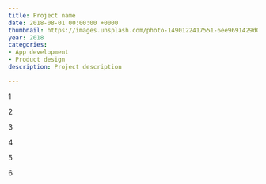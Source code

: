 ```yaml
---
title: Project name
date: 2018-08-01 00:00:00 +0000
thumbnail: https://images.unsplash.com/photo-1490122417551-6ee9691429d0?ixlib=rb-0.3.5&s=992d50c6daaef18711ad48b56c1d8977&auto=format&fit=crop&w=2100&q=80
year: 2018
categories:
- App development
- Product design
description: Project description

---
```

1

2

3

4

5

6
